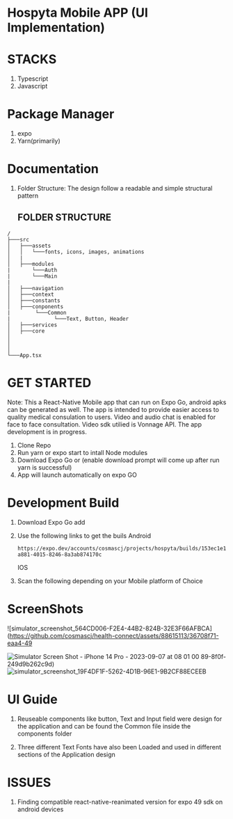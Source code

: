 # Hospyta Mobile APP (UI Implementation)

# STACKS
1. Typescript
2. Javascript
# Package Manager
1. expo
2. Yarn(primarily)


# Documentation
1. Folder Structure: The design follow a readable and simple structural pattern

   ## FOLDER STRUCTURE
```
/ 
├───src
│   ├───assets      
│   │   └───fonts, icons, images, animations
│   |
│   ├───modules
|       └───Auth
|       └───Main    
|
│   ├───navigation     
│   ├───context
│   ├───constants    
│   ├───conponents
|        └───Common 
|              └───Text, Button, Header  
│   ├───services   
│   ├───core   
│        
│
│        
└───App.tsx
```

# GET STARTED
Note: This a React-Native Mobile app that can run on Expo Go, android apks can be generated as well.
The app is intended to provide easier access to quality medical consulation to users. Video and audio chat is enabled for face to face consultation. 
Video sdk utilied is Vonnage API. The app development is in progress.


1. Clone Repo
2. Run yarn or expo start to intall Node modules
3. Download Expo Go or (enable download prompt will come up after run yarn is successful)
4. App will launch automatically on expo GO

# Development Build
1. Download Expo Go add
2. Use the following links to get the buils
   Android
   ```
   https://expo.dev/accounts/cosmascj/projects/hospyta/builds/153ec1e1-a881-4015-8246-8a3ab874170c
   ```
   IOS
 
3. Scan the following depending on your Mobile platform of Choice

   
   
# ScreenShots
![simulator_screenshot_564CD006-F2E4-44B2-824B-32E3F66AFBCA](https://github.com/cosmascj/health-connect/assets/88615113/36708f71-eaa4-49

![Simulator Screen Shot - iPhone 14 Pro - 2023-09-07 at 08 01 00](https://github.com/cosmascj/hospyta-mobile/assets/88615113/9a000de1-a00e-4d93-8bcb-a378e0b87487)
89-8f0f-249d9b262c9d)
![simulator_screenshot_19F4DF1F-5262-4D1B-96E1-9B2CF88ECEEB](https://github.com/cosmascj/hospyta-mobile/assets/88615113/d77d3909-5e3e-48ca-b6b6-5b9551c24306)

# UI Guide
1. Reuseable components like button, Text and Input field were design for the application and can be found the Common file inside the components folder

2. Three different Text Fonts have also been Loaded and used in different sections of the Application design



# ISSUES

1. Finding compatible react-native-reanimated version for expo 49 sdk on android devices
   
